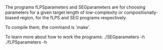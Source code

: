 
The programs fLPSparameters and SEGparameters are for choosing parameters 
for a given target length of low-complexity or compositionally-biased region, 
for the fLPS and SEG programs respectively. 

To compile them, the command is 'make'. 

To learn more about how to work the programs:
 ./SEGparameters -h 
 ./fLPSparameters -h 


